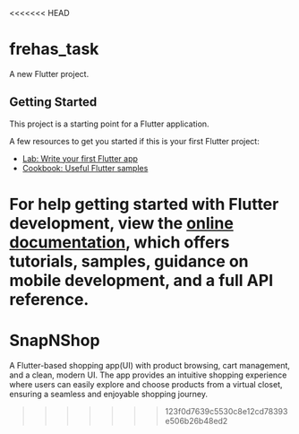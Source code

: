 <<<<<<< HEAD
# frehas_task

A new Flutter project.

## Getting Started

This project is a starting point for a Flutter application.

A few resources to get you started if this is your first Flutter project:

- [Lab: Write your first Flutter app](https://docs.flutter.dev/get-started/codelab)
- [Cookbook: Useful Flutter samples](https://docs.flutter.dev/cookbook)

For help getting started with Flutter development, view the
[online documentation](https://docs.flutter.dev/), which offers tutorials,
samples, guidance on mobile development, and a full API reference.
=======
# SnapNShop
A Flutter-based shopping app(UI)  with product browsing, cart management, and a clean, modern UI. The app provides an intuitive shopping experience where users can easily explore and choose products from a virtual closet, ensuring a seamless and enjoyable shopping journey.
>>>>>>> 123f0d7639c5530c8e12cd78393e506b26b48ed2
